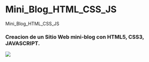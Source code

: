 # Mini_Blog_HTML_CSS_JS
Mini_Blog_HTML_CSS_JS

### Creacion de un Sitio Web mini-blog con HTML5, CSS3, JAVASCRIPT.

![](images/miniblog.png)
